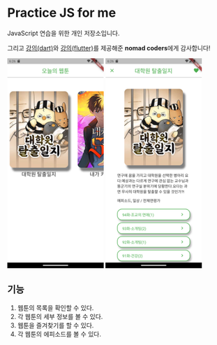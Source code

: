 # Practice JS for me

JavaScript 연습을 위한 개인 저장소입니다.

그리고 [강의(dart)](https://nomadcoders.co/dart-for-beginners/lobby)와 [강의(flutter)](https://nomadcoders.co/flutter-for-beginners/lobby)를 제공해준 **nomad coders**에게 감사합니다!

<img src="home_screen_screenshot.png" height="480" alt="home_screen_screenshot" />
<img src="detail_screen_screenshot.png" height="480" alt="detail_screen_screenshot" />

## 기능

1. 웹툰의 목록을 확인할 수 있다.
2. 각 웹툰의 세부 정보를 볼 수 있다.
3. 웹툰을 즐겨찾기를 할 수 있다.
4. 각 웹툰의 에피소드를 볼 수 있다.

